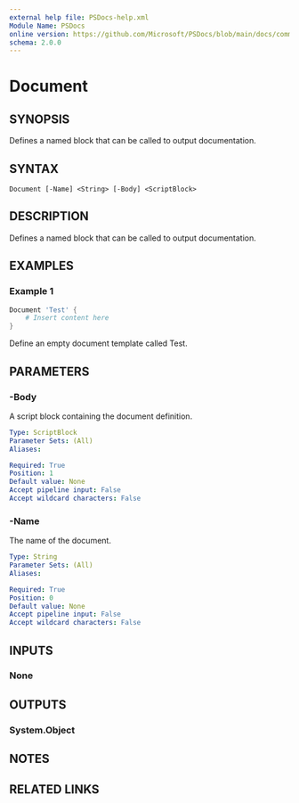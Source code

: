 ```yaml
---
external help file: PSDocs-help.xml
Module Name: PSDocs
online version: https://github.com/Microsoft/PSDocs/blob/main/docs/commands/PSDocs/en-US/Document.md
schema: 2.0.0
---
```


# Document

## SYNOPSIS

Defines a named block that can be called to output documentation.

## SYNTAX

```text
Document [-Name] <String> [-Body] <ScriptBlock>
```

## DESCRIPTION

Defines a named block that can be called to output documentation.

## EXAMPLES

### Example 1

```powershell
Document 'Test' {
    # Insert content here
}
```

Define an empty document template called Test.

## PARAMETERS

### -Body

A script block containing the document definition.

```yaml
Type: ScriptBlock
Parameter Sets: (All)
Aliases:

Required: True
Position: 1
Default value: None
Accept pipeline input: False
Accept wildcard characters: False
```

### -Name

The name of the document.

```yaml
Type: String
Parameter Sets: (All)
Aliases:

Required: True
Position: 0
Default value: None
Accept pipeline input: False
Accept wildcard characters: False
```

## INPUTS

### None

## OUTPUTS

### System.Object

## NOTES

## RELATED LINKS
